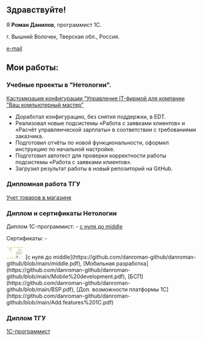 ## Здравствуйте!

Я <b>Роман Данилов</b>, программист 1С.

г. Вышний Волочек, Тверская обл., Россия.

[e-mail](mailto:danroman@yandex.ru)

## Мои работы:

### Учебные проекты в "Нетологии". 

[Кастомизация конфигурации “Управление IT-фирмой для компании ”Ваш компьютерный мастер”](https://github.com/danroman-github/diplom)

- Доработал конфигурацию, без снятия поддержки, в EDT.
- Реализовал новые подсистемы «Работа с заявками клиентов» и «Расчёт управленческой зарплаты» в соответствии с требованиями заказчика.
- Подготовил отчёты по новой функциональности, оформил инструкцию по начальной настройке.
- Подготовил автотест для проверки корректности работы подсистемы «Работа с заявками клиентов».
- Загрузил результат работы в новый репозиторий на GitHub.

### Дипломная работа ТГУ 

[Учет товаров в магазине](https://github.com/danroman-github/danroman-github/blob/main/product%20accounting.dt)

### Диплом и сертификаты Нетологии
Диплом 1C-программист: - [с нуля до middle](https://github.com/danroman-github/danroman-github/blob/main/diplom%20Netology.jpg)

Сертификаты: - 

<img src="https://github.com/danroman-github/danroman-github/blob/main/diplom%20TGU.png" height="32" alt="с нуля до middle">
[с нуля до middle](https://github.com/danroman-github/danroman-github/blob/main/middle.pdf),
[Мобильная разработка](https://github.com/danroman-github/danroman-github/blob/main/Mobile%20development.pdf),
[БСП](https://github.com/danroman-github/danroman-github/blob/main/BSP.pdf),
[Доп. возможности платформы 1С](https://github.com/danroman-github/danroman-github/blob/main/Add.features%201C.pdf) 

### Диплом ТГУ
[1C-программист](https://github.com/danroman-github/danroman-github/blob/main/diplom%20TGU.png)
